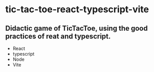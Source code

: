 # tic-tac-toe-react-typescript-vite
## Didactic game of TicTacToe, using the good practices of reat and typescript.
- React
- typescript
- Node
- Vite
